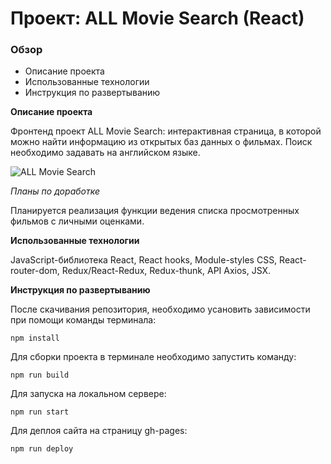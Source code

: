 # Проект: ALL Movie Search (React)

### Обзор

- Описание проекта
- Использованные технологии
- Инструкция по развертыванию

**Описание проекта**

Фронтенд проект ALL Movie Search: интерактивная страница, в которой можно найти информацию из открытых баз данных о фильмах. Поиск необходимо задавать на английском языке.

<img src="https://ibb.co/JqjW3Qz" alt="ALL Movie Search" />

_Планы по доработке_

Планируется реализация функции ведения списка просмотренных фильмов с личными оценками.

**Использованные технологии**

JavaScript-библиотека React, React hooks, Module-styles CSS, React-router-dom, Redux/React-Redux, Redux-thunk, API Axios, JSX.

**Инструкция по развертыванию**

После скачивания репозитория, необходимо усановить зависимости при помощи команды терминала:

`npm install`

Для сборки проекта в терминале необходимо запустить команду:

`npm run build`

Для запуска на локальном сервере:

`npm run start`

Для деплоя сайта на страницу gh-pages:

`npm run deploy`
